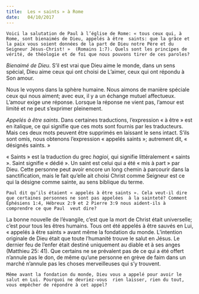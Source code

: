 ```yaml
---
title:  Les « saints » à Rome
date:   04/10/2017
---
```


`Voici la salutation de Paul à l’église de Rome: « tous ceux qui, à Rome, sont bienaimés de Dieu, appelés à être  saints: que la grâce et la paix vous soient données de la part de Dieu notre Père et du Seigneur Jésus-Christ! »  (Romains 1:7). Quels sont les principes de vérité, de théologie et de foi que nous pouvons tirer de ces paroles?`
 
*Bienaimé de Dieu*. S’il est vrai que Dieu aime le monde, dans un sens spécial, Dieu aime ceux qui ont choisi de  L’aimer, ceux qui ont répondu à Son amour. 

Nous le voyons dans la sphère humaine. Nous aimons de manière spéciale ceux qui nous aiment; avec eux, il y  a un échange mutuel affectueux. L’amour exige une réponse. Lorsque la réponse ne vient pas, l’amour est limité  et ne peut s’exprimer pleinement. 

*Appelés à être saints*. Dans certaines traductions, l’expression « à être » est en italique, ce qui signifie que ces  mots sont fournis par les traducteurs. Mais ces deux mots peuvent être supprimés en laissant le sens intact.  S’ils sont omis, nous obtenons l’expression « appelés saints »; autrement dit, « désignés saints. » 

« Saints » est  la traduction du grec *hagioi*, qui signifie littéralement « saints ». Saint signifie « dédié ». Un saint est celui qui a  été « mis à part » par Dieu. Cette personne peut avoir encore un long chemin à parcourir dans la sanctification,  mais le fait qu’elle ait choisi Christ comme Seigneur est ce qui la désigne comme sainte, au sens biblique du  terme. 

`Paul dit qu’ils étaient « appelés à être saints ». Cela veut-il dire que certaines personnes ne sont pas appelées  à la sainteté? Comment Éphésiens 1:4, Hébreux 2:9 et 2 Pierre 3:9 nous aident-ils à comprendre ce que Paul  veut dire?`
 
La bonne nouvelle de l’évangile, c’est que la mort de Christ était universelle; c’est pour tous les êtres humains.  Tous ont été appelés à être sauvés en Lui, « appelés à être saints » avant même la fondation du monde.  L’intention originale de Dieu était que toute l’humanité trouve le salut en Jésus. Le dernier feu de l’enfer était  destiné uniquement au diable et à ses anges (Matthieu 25: 41). Que certains ne se prévalent pas de ce qui a été  offert n’annule pas le don, de même qu’une personne en grève de faim dans un marché n’annule pas les choses  merveilleuses qui s’y trouvent. 

`Même avant la fondation du monde, Dieu vous a appelé pour avoir le salut en Lui. Pourquoi ne devriez-vous  rien laisser, rien du tout, vous empêcher de répondre à cet appel?` 